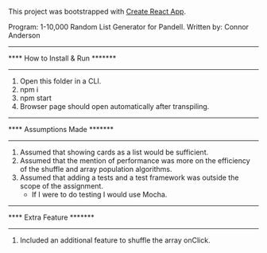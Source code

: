 ﻿This project was bootstrapped with [Create React App](https://github.com/facebookincubator/create-react-app).

Program: 1-10,000 Random List Generator for Pandell.
Written by: Connor Anderson


*********************************
**** How to Install & Run *******
*********************************

1. Open this folder in a CLI.
2. npm i
3. npm start
4. Browser page should open automatically after transpiling.


*****************************
**** Assumptions Made *******
*****************************

1. Assumed that showing cards as a list would be sufficient.
2. Assumed that the mention of performance was more on the efficiency of the shuffle and array population algorithms.
3. Assumed that adding a tests and a test framework was outside the scope of the assignment.
	- If I were to do testing I would use Mocha.

**************************
**** Extra Feature *******
**************************
1. Included an additional feature to shuffle the array onClick.
